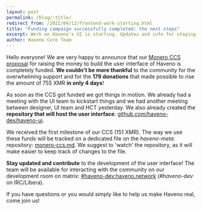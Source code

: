 ```yaml
---
layout: post
permalink: /blog/:title/
redirect_from: /2022/04/12/frontend-work-starting.html
title: "Funding campaign successfully completed: the next steps"
excerpt: Work on Haveno's UI is starting. Updates and info for staying updated and contribute
author: Haveno Core Team
---
```


Hello everyone! We are very happy to announce that our [Monero CCS proposal](https://ccs.getmonero.org/proposals/haveno-frontend.html) for raising the money to build the user interface of Haveno is completely funded. **We couldn't be more thankful** to the community for the overwhelming support and for the **179 donations** that made possible to rise the amount of 755 XMR **in only 4 days**!

As soon as the CCS got funded we got things in motion. We already had a meeting with the UI team to kickstart things and we had another meeting between designer, UI team and HCT yesterday. We also already created the **repository that will host the user interface**: [github.com/haveno-dex/haveno-ui](https://github.com/haveno-dex/haveno-ui).

We received the first milestone of our CCS (151 XMR). The way we use these funds will be tracked on a dedicated file on the *haveno-meta* repository: [monero-ccs.md](https://github.com/haveno-dex/haveno-meta/blob/master/monero-ccs.md). We suggest to 'watch' the repository, as it will make easier to keep track of changes to the file.

**Stay updated and contribute** to the development of the user interface! The team will be available for interacting with the community on our development room on matrix: [#haveno-dev:haveno.network](https://matrix.to/#/#haveno-dev:haveno.network) (*#haveno-dev* on IRC/Libera).

If you have questions or you would simply like to help us make Haveno real, come join us!